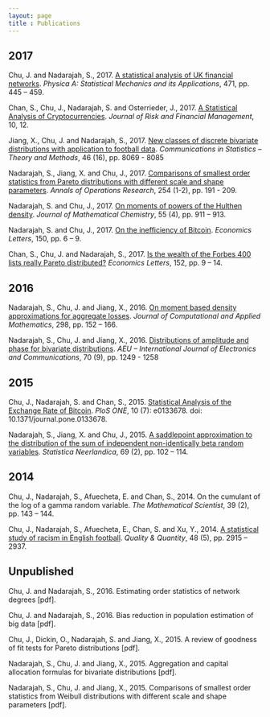 ```yaml
---
layout: page
title : Publications
---
```


## 2017
<p>Chu, J. and Nadarajah, S., 2017. <a href="https://doi.org/10.1016/j.physa.2016.12.073">A statistical analysis of UK financial networks</a>. <i>Physica A: Statistical Mechanics and its Applications</i>, 471, pp. 445 – 459.</p>
<p>Chan, S., Chu, J., Nadarajah, S. and Osterrieder, J., 2017. <a href="http://dx.doi.org/10.3390/jrfm10020012">A Statistical Analysis of Cryptocurrencies</a>. <i>Journal of Risk and Financial Management</i>, 10, 12.</p>
<p>Jiang, X., Chu, J. and Nadarajah, S., 2017. <a href="http://dx.doi.org/10.1080/03610926.2016.1171358">New classes of discrete bivariate distributions with application to football data</a>. <i>Communications in Statistics – Theory and Methods</i>, 46 (16), pp. 8069 - 8085</p>
<p>Nadarajah, S., Jiang, X. and Chu, J., 2017. <a href="https://doi.org/10.1007/s10479-017-2444-0">Comparisons of smallest order statistics from Pareto distributions with different scale and shape parameters</a>. <i>Annals of Operations Research</i>, 254 (1-2), pp. 191 - 209.</p>
<p>Nadarajah, S. and Chu, J., 2017. <a href="https://doi.org/10.1007/s10910-016-0717-5">On moments of powers of the Hulthen density</a>. <i>Journal of Mathematical Chemistry</i>, 55 (4), pp. 911 – 913.</p>
<p>Nadarajah, S. and Chu, J., 2017. <a href="https://doi.org/10.1016/j.econlet.2016.10.033">On the inefficiency of Bitcoin</a>. <i>Economics Letters</i>, 150, pp. 6 – 9.</p>
<p>Chan, S., Chu, J. and Nadarajah, S., 2017. <a href="https://doi.org/10.1016/j.econlet.2016.12.017">Is the wealth of the Forbes 400 lists really Pareto distributed?</a> <i>Economics Letters</i>, 152, pp. 9 – 14.</p>

## 2016
<p>Nadarajah, S., Chu, J. and Jiang, X., 2016. <a href="https://doi.org/10.1016/j.cam.2015.11.048">On moment based density approximations for aggregate losses</a>. <i>Journal of Computational and Applied Mathematics</i>, 298, pp. 152 – 166.</p>
<p>Nadarajah, S., Chu, J. and Jiang, X., 2016. <a href="https://doi.org/10.1016/j.aeue.2016.06.009">Distributions of amplitude and phase for bivariate distributions</a>. <i>AEU – International Journal of Electronics and Communications</i>, 70 (9), pp. 1249 - 1258</p>

## 2015
<p>Chu, J., Nadarajah, S. and Chan, S., 2015. <a href="https://doi.org/10.1371/journal.pone.0133678">Statistical Analysis of the Exchange Rate of Bitcoin</a>. <i>PloS ONE</i>, 10 (7): e0133678. doi: 10.1371/journal.pone.0133678.</p>
<p>Nadarajah, S., Jiang, X. and Chu, J., 2015. <a href="http://onlinelibrary.wiley.com/doi/10.1111/stan.12051/abstract">A saddlepoint approximation to the distribution of the sum of independent non-identically beta random variables</a>. <i>Statistica Neerlandica</i>, 69 (2), pp. 102 – 114.</p>

## 2014
<p>Chu, J., Nadarajah, S., Afuecheta, E. and Chan, S., 2014. On the cumulant of the log of a gamma random variable. <i>The Mathematical Scientist</i>, 39 (2), pp. 143 – 144.</p>
<p>Chu, J., Nadarajah, S., Afuecheta, E., Chan, S. and Xu, Y., 2014. <a href="https://doi.org/10.1007/s11135-013-9932-3">A statistical study of racism in English football</a>. <i>Quality & Quantity</i>, 48 (5), pp. 2915 – 2937.</p>

## Unpublished
<p>Chu, J. and Nadarajah, S., 2016. Estimating order statistics of network degrees [pdf].</p>
<p>Chu, J. and Nadarajah, S., 2016. Bias reduction in population estimation of big data [pdf].</p>
<p>Chu, J., Dickin, O., Nadarajah, S. and Jiang, X., 2015. A review of goodness of fit tests for Pareto distributions [pdf].</p>
<p>Nadarajah, S., Chu, J. and Jiang, X., 2015. Aggregation and capital allocation formulas for bivariate distributions [pdf].</p>
<p>Nadarajah, S., Chu, J. and Jiang, X., 2015. Comparisons of smallest order statistics from Weibull distributions with different scale and shape parameters [pdf].</p>
